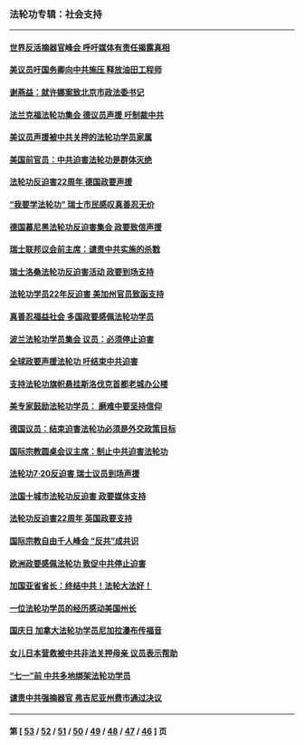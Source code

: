 ### 法轮功专辑：社会支持
---
#### [世界反活摘器官峰会 呼吁媒体有责任揭露真相](../../pages/nf4386/n13264475.md?09290430) 
#### [美议员吁国务卿向中共施压 释放油田工程师](../../pages/nf4386/n13233845.md?09290430) 
#### [谢燕益：就许娜案致北京市政法委书记](../../pages/nf4386/n13182701.md?09290430) 
#### [法兰克福法轮功集会 德议员声援 吁制裁中共](../../pages/nf4386/n13175975.md?09290430) 
#### [美议员声援被中共关押的法轮功学员家属](../../pages/nf4386/n13158310.md?09290430) 
#### [美国前官员：中共迫害法轮功是群体灭绝](../../pages/nf4386/n13157750.md?09290430) 
#### [法轮功反迫害22周年 德国政要声援](../../pages/nf4386/n13143632.md?09290430) 
#### [“我要学法轮功” 瑞士市民感叹真善忍无价](../../pages/nf4386/n13129633.md?09290430) 
#### [德国慕尼黑法轮功反迫害集会 政要致信声援](../../pages/nf4386/n13129148.md?09290430) 
#### [瑞士联邦议会前主席：谴责中共实施的杀戮](../../pages/nf4386/n13127336.md?09290430) 
#### [瑞士洛桑法轮功反迫害活动 政要到场支持](../../pages/nf4386/n13119398.md?09290430) 
#### [法轮功学员22年反迫害 美加州官员致函支持](../../pages/nf4386/n13118879.md?09290430) 
#### [真善忍福益社会 多国政要感佩法轮功学员](../../pages/nf4386/n13116951.md?09290430) 
#### [波兰法轮功学员集会 议员：必须停止迫害](../../pages/nf4386/n13116685.md?09290430) 
#### [全球政要声援法轮功 吁结束中共迫害](../../pages/nf4386/n13114441.md?09290430) 
#### [支持法轮功旗帜悬挂斯洛伐克首都老城办公楼](../../pages/nf4386/n13112261.md?09290430) 
#### [美专家鼓励法轮功学员： 磨难中要坚持信仰](../../pages/nf4386/n13108359.md?09290430) 
#### [德国议员：结束迫害法轮功必须是外交政策目标](../../pages/nf4386/n13109600.md?09290430) 
#### [国际宗教圆桌会议主席：制止中共迫害法轮功](../../pages/nf4386/n13108177.md?09290430) 
#### [法轮功7·20反迫害 瑞士议员到场声援](../../pages/nf4386/n13107072.md?09290430) 
#### [法国十城市法轮功反迫害 政要媒体支持](../../pages/nf4386/n13104833.md?09290430) 
#### [法轮功反迫害22周年 英国政要支持](../../pages/nf4386/n13091349.md?09290430) 
#### [国际宗教自由千人峰会 “反共”成共识](../../pages/nf4386/n13091403.md?09290430) 
#### [欧洲政要感佩法轮功 敦促中共停止迫害](../../pages/nf4386/n13090743.md?09290430) 
#### [加国亚省省长：终结中共！法轮大法好！](../../pages/nf4386/n13084394.md?09290430) 
#### [一位法轮功学员的经历感动美国州长](../../pages/nf4386/n13078953.md?09290430) 
#### [国庆日 加拿大法轮功学员尼加拉瀑布传福音](../../pages/nf4386/n13064493.md?09290430) 
#### [女儿日本营救被中共非法关押母亲 议员表示帮助](../../pages/nf4386/n13053042.md?09290430) 
#### [“七一”前 中共多地绑架法轮功学员](../../pages/nf4386/n13045655.md?09290430) 
#### [谴责中共强摘器官 弗吉尼亚州费市通过决议](../../pages/nf4386/n13040108.md?09290430) 

---
#### 第 [ [53](./53.md?09290430) / [52](./52.md?09290430) / [51](./51.md?09290430) / [50](./50.md?09290430) / [49](./49.md?09290430) / [48](./48.md?09290430) / [47](./47.md?09290430) / [46](./46.md?09290430) ] 页
